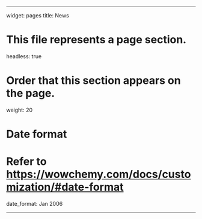 ---

widget: pages
title: News
# This file represents a page section.
headless: true

# Order that this section appears on the page.
weight: 20

# Date format
#   Refer to https://wowchemy.com/docs/customization/#date-format
date_format: Jan 2006


---